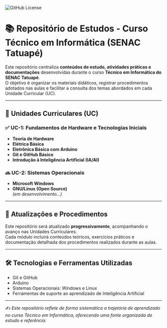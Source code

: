 ![GitHub License](https://img.shields.io/github/license/dantasdan/robo-desvia)
# 📚 Repositório de Estudos - Curso Técnico em Informática (SENAC Tatuapé)

Este repositório centraliza **conteúdos de estudo, atividades práticas e documentações** desenvolvidas durante o curso **Técnico em Informática do SENAC Tatuapé**.  
O objetivo é organizar os materiais didáticos, registrar procedimentos adotados nas aulas e facilitar a consulta dos temas abordados em cada Unidade Curricular (UC).

---

## 🚀 Unidades Curriculares (UC)

### ✅ UC-1: Fundamentos de Hardware e Tecnologias Iniciais
- **Teoria de Hardware**
- **Elétrica Básica**
- **Eletrônica Básica com Arduino**
- **Git e GitHub Básico**
- **Introdução à Inteligência Artificial (IA/AI)**

### 🔜 UC-2: Sistemas Operacionais
- **Microsoft Windows**
- **GNU/Linux (Open Source)**  
*(em desenvolvimento...)*

---

## 📌 Atualizações e Procedimentos
Este repositório será atualizado **progressivamente**, acompanhando o avanço nas Unidades Curriculares.  
Cada módulo incluirá conteúdos teóricos, exercícios práticos e documentação detalhada dos procedimentos realizados durante as aulas.

---

## 🛠️ Tecnologias e Ferramentas Utilizadas
- Git e GitHub  
- Arduino  
- Sistemas Operacionais: Windows e Linux  
- Ferramentas de suporte ao aprendizado de Inteligência Artificial  

---

✍️ *Este repositório reflete de forma sistemática a trajetória de aprendizado no curso Técnico em Informática, oferecendo uma fonte organizada de estudo e referência.*
